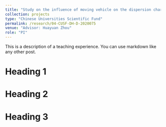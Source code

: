 ```yaml
---
title: "Study on the influence of moving vehicle on the dispersion characteristics of vehicular pollutants in street canyon"
collection: projects
type: "Chinese Universities Scientific Fund"
permalink: /research/04-CUSF-DH-D-2020075
venue: "Advisor: Huayuan Zhou"
role: "PI"
---
```


This is a description of a teaching experience. You can use markdown like any other post.

Heading 1
======

Heading 2
======

Heading 3
======